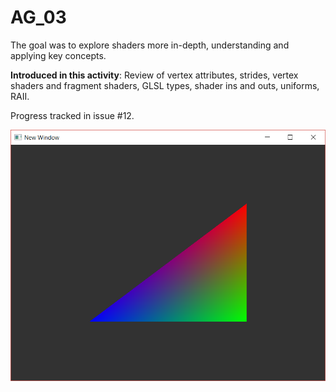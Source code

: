 # AG_03
The goal was to explore shaders more in-depth, understanding and applying key concepts.

**Introduced in this activity**: Review of vertex attributes, strides, vertex shaders and fragment shaders, GLSL types, shader ins and outs, uniforms, RAII.

Progress tracked in issue #12.


![Demo](demo.png "DEMO AG_03")
